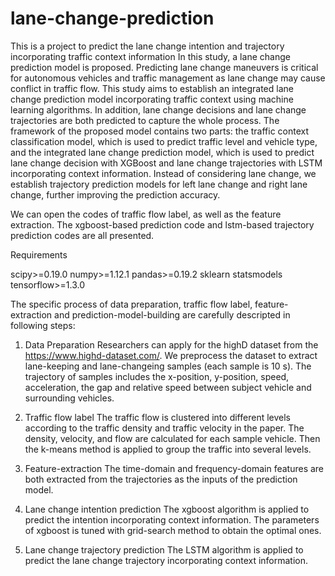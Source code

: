# lane-change-prediction
This is a project to predict the lane change intention and trajectory incorporating traffic context information
In this study, a lane change prediction model is proposed. Predicting lane change maneuvers is critical for autonomous vehicles and traffic management as lane change may cause conflict in traffic flow. This study aims to establish an integrated lane change prediction model incorporating traffic context using machine learning algorithms. In addition, lane change decisions and lane change trajectories are both predicted to capture the whole process. The framework of the proposed model contains two parts: the traffic context classification model, which is used to predict traffic level and vehicle type, and the integrated lane change prediction model, which is used to predict lane change decision with XGBoost and lane change trajectories with LSTM incorporating context information. Instead of considering lane change, we establish trajectory prediction models for left lane change and right lane change, further improving the prediction accuracy. 

 We can open the codes of traffic flow label, as well as the feature extraction. The xgboost-based prediction code and lstm-based trajectory prediction codes are all presented. 
 
Requirements

scipy>=0.19.0
numpy>=1.12.1
pandas>=0.19.2
sklearn
statsmodels
tensorflow>=1.3.0

The specific process of data preparation, traffic flow label, feature-extraction and prediction-model-building are carefully descripted in following steps:

1. Data Preparation
Researchers can apply for the highD dataset from the https://www.highd-dataset.com/. We preprocess the dataset to extract lane-keeping and lane-changeing samples (each sample is 10 s). The trajectory of samples includes the x-position, y-position, speed, acceleration, the gap and relative speed between subject vehicle and surrounding vehicles. 

2. Traffic flow label
The traffic flow is clustered into different levels according to the traffic density and traffic velocity in the paper. The density, velocity, and flow are calculated for each sample vehicle. Then the k-means method is applied to group the traffic into several levels.

3. Feature-extraction
The time-domain and frequency-domain features are both extracted from the trajectories as the inputs of the prediction model.

4. Lane change intention prediction
The xgboost algorithm is applied to predict the intention incorporating context information. The parameters of xgboost is tuned with grid-search method to obtain the optimal ones. 

5. Lane change trajectory prediction
The LSTM algorithm is applied to predict the lane change trajectory incorporating context information. 













